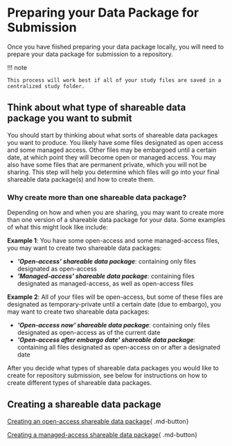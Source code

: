 # Preparing your Data Package for Submission

Once you have fiished preparing your data package locally, you will need to prepare your data package for submission to a repository.

!!! note

    This process will work best if all of your study files are saved in a centralized study folder.

## Think about what type of shareable data package you want to submit
You should start by thinking about what sorts of shareable data packages you want to produce. You likely have some files designated as open access and some managed access. Other files may be embargoed until a certain date, at which point they will become open or managed access. You may also have some files that are permanent private, which you will not be sharing. This step will help you determine which files will go into your final shareable data package(s) and how to create them.

### Why create more than one shareable data package?
Depending on how and when you are sharing, you may want to create more than one version of a shareable data package for your data. Some examples of what this might look like include:

**Example 1**: You have some open-access and some managed-access files, you may want to create two shareable data packages:

* ***'Open-access' shareable data package***: containing only files designated as open-access
* ***'Managed-access' shareable data package***: containing files designated as managed-access, as well as open-access files

**Example 2**: All of your files will be open-access, but some of these files are designated as temporary-private until a certain date (due to embargo), you may want to create two shareable data packages:

* ***'Open-access now' shareable data package***: containing only files designated as open-access as of the current date
* ***'Open-access after embargo date' shareable data package***: containing all files designated as open-access on or after a designated date

After you decide what types of shareable data packages you would like to create for repository submission, see below for instructions on how to create different types of shareable data packages.

## Creating a shareable data package

[Creating an open-access shareable data package](open-access.md){ .md-button}

[Creating a managed-access shareable data package](managed-access.md){ .md-button}


